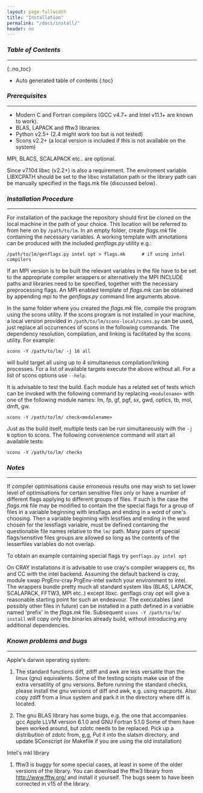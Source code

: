 ```yaml
---
layout: page-fullwidth
title: "Installation"
permalink: "/docs/install/"
header: no
---
```


### _Table of Contents_
________________________________________________________________________________________________
{:.no_toc}
*  Auto generated table of contents
{:toc}

### _Prerequisites_
________________________________________________________________________________________________
+ Modern C and Fortran compilers (GCC v4.7+ and Intel v11.1+ are known to work).
+ BLAS, LAPACK and fftw3 libraries.
+ Python v2.5+ (2.4 might work too but is not tested)
+ Scons v2.2+ (a local version is included if this is not available on the system)

MPI, BLACS, SCALAPACK etc.. are optional.

Since v7.10d libxc (v2.2+) is also a requirement. The enviroment variable LIBXCPATH should be set to the libxc installation path or the library path can be manually specified in the flags.mk file (discussed below).

### _Installation Procedure_
________________________________________________________________________________________________
For installation of the package the repository should first be cloned on the local machine in the path of your choice. This location will be referred to from here on by `/path/to/lm`. In an empty folder, create *flags.mk* file containing the necessary variables. A working template with annotations can be produced with the included *genflags.py* utility e.g.:

`/path/to/lm/genflags.py intel opt > flags.mk      # if using intel compilers`

If an MPI version is to be built the relevant variables in the file have to be set to the appropriate compiler wrappers or alternatively the MPI INCLUDE paths and libraries need to be specified, together with the necessary preprocessing flags. An MPI enabled template of *flags.mk* can be obtained by appending mpi to the *genflags.py* command line arguments above.

In the same folder where you created the *flags.mk* file, compile the program using the scons utility. If the scons program is not installed in your machine, a local version provided in `/path/to/lm/scons-local/scons.py` can be used, just replace all occurrences of scons in the following commands. The dependency resolution, compilation, and linking is facilitated by the scons utility. For example:

`scons -Y /path/to/lm/ -j 16 all`

will build target all using up to 4 simultaneous compilation/linking processes. For a list of available targets execute the above without all. For a list of scons options use `--help`.

It is advisable to test the build. Each module has a related set of tests which can be invoked with the following command by replacing `<modulename>` with one of the following  module names: lm, fp, gf, pgf, sx, gwd, optics, tb, mol, dmft, gw.

`scons -Y /path/to/lm/ check<modulename>`

Just as the build itself, multiple tests can be run simultaneously with the `-j N` option to scons. The following convenience command will start all available tests:

`scons -Y /path/to/lm/ checks`

### _Notes_
________________________________________________________________________________________________
If compiler optimisations cause erroneous results one may wish to set lower level of optimisations for certain sensitive files only or have a number of different flags applying to different groups of files. If such is the case the *flags.mk* file may be modified to contain the the special flags for a group of files in a variable beginning with lessflags and ending in a word of one's choosing. Then a variable beginning with lessfiles and ending in the word chosen for the lessflags variable, must be defined containing the questionable file names relative to the `lm/` path. Many pairs of special flags/sensitive files groups are allowed so long as the contents of the lesserfiles variables do not overlap.

To obtain an example containing special flags try `genflags.py intel opt`

On CRAY installations it is advisable to use cray's compiler wrappers cc, ftn and CC with the intel backend. Assuming the default backend is cray, module swap PrgEnv-cray PrgEnv-intel switch your environment to intel. The wrappers bundle pretty much all standard system libs (BLAS, LAPACK, SCALAPACK, FFTW3, MPI etc..) except libxc. genflags cray opt will give a reasonable starting point for such an endeavour.
The executables (and possibly other files in future) can be installed in a path defined in a variable named 'prefix' in the *flags.mk* file. Subsequent `scons -Y /path/to/lm/ install` will copy only the binaries already build, without introducing any additional dependencies.

### _Known problems and bugs_
________________________________________________________________________________________________
Apple's darwin operating system:

1. The standard functions diff, zdiff and awk are less versatile than the linux (gnu) equivalents. Some of the testing scripts make use of the extra versatility of gnu versions. Before running the standard checks, please install the gnu versions of diff and awk, e.g. using macports. Also copy zdiff from a linux system and park it in the directory where diff is located.

2. The gnu BLAS library has some bugs, e.g. the one that accompanies gcc Apple LLVM version 6.1.0 and GNU Fortran 5.1.0 Some of them have been worked around, but zdotc needs to be replaced. Pick up a distribution of zdotc from, [e.g.](http://www.netlib.org/lapack/explore-html/d6/db8/zdotc_8f_source.html) Put it into the slatsm directory, and update SConscript (or Makefile if you are using the old installation)

Intel's mkl library

1. fftw3 is buggy for some special cases, at least in some of the older versions of the library. You can download the fftw3 library from http://www.fftw.org/ and install it yourself. The bugs seem to have been corrected in v15 of the library.
